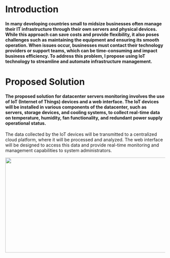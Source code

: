 # Introduction 

#### In many developing countries  small to midsize businesses often manage their IT infrastructure through their own servers and physical devices. While this approach can save costs and provide flexibility, it also poses challenges such as maintaining the equipment and ensuring its smooth operation. When issues occur, businesses must contact their technology providers or support teams, which can be time-consuming and impact business efficiency. To address this problem, I propose using IoT technology to streamline and automate infrastructure management.


# Proposed Solution

#### The proposed solution for datacenter servers  monitoring involves the use of IoT (Internet of Things) devices and a web interface. The IoT devices will be installed in various components of the datacenter, such as servers, storage devices, and cooling systems, to collect real-time data on temperature, humidity, fan functionality, and redundant power supply operational status.
The data collected by the IoT devices will be transmitted to a centralized cloud platform, where it will be processed and analyzed. The web interface will be designed to access this data and provide real-time monitoring and management capabilities to system administrators.



<img src="https://user-images.githubusercontent.com/65341172/227161592-21996063-89e4-4a22-bc1c-508b21fcb5ec.png" width="600" height="300">

